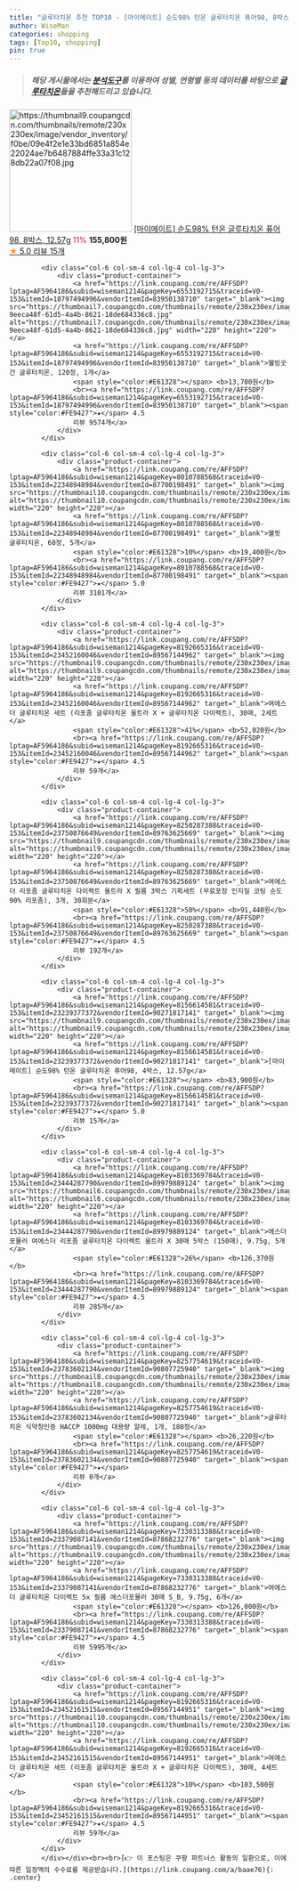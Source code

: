 ```yaml
---
title: "글루타치온 추천 TOP10 - [마이메이트] 순도98% 턴온 글루타치온 퓨어98, 8박스, 12.57g"
author: WiseMan
categories: shopping
tags: [Top10, shopping]
pin: true
---
```


> ##### 해당 게시물에서는 [**분석도구**](https://itemscout.io/)를 이용하여 **성별**, **연령별** 등의 데이터를 바탕으로 [**글루타치온**](https://link.coupang.com/a/baae76)들을 추천해드리고 있습니다.
<div class="container"><div class="row">
            <div class="col-6 col-sm-4 col-lg-4 col-lg-3">
                <div class="product-container">
                    <a href="https://link.coupang.com/re/AFFSDP?lptag=AF5964186&subid=wiseman1214&pageKey=8156614581&traceid=V0-153&itemId=23239377370&vendorItemId=90271817137" target="_blank"><img src="https://thumbnail9.coupangcdn.com/thumbnails/remote/230x230ex/image/vendor_inventory/f0be/09e4f2e1e33bd6851a854e22024ae7b6487884ffe33a31c128db22a07f08.jpg" alt="https://thumbnail9.coupangcdn.com/thumbnails/remote/230x230ex/image/vendor_inventory/f0be/09e4f2e1e33bd6851a854e22024ae7b6487884ffe33a31c128db22a07f08.jpg" width="220" height="220"></a>
                    <a href="https://link.coupang.com/re/AFFSDP?lptag=AF5964186&subid=wiseman1214&pageKey=8156614581&traceid=V0-153&itemId=23239377370&vendorItemId=90271817137" target="_blank">[마이메이트] 순도98% 턴온 글루타치온 퓨어98, 8박스, 12.57g</a>
                    <span style="color:#E61328">11%</span> <b>155,800원</b>
                    <br><a href="https://link.coupang.com/re/AFFSDP?lptag=AF5964186&subid=wiseman1214&pageKey=8156614581&traceid=V0-153&itemId=23239377370&vendorItemId=90271817137" target="_blank"><span style="color:#FE9427">★</span> 5.0
                    리뷰 15개</a>
                </div>
            </div>
            
            <div class="col-6 col-sm-4 col-lg-4 col-lg-3">
                <div class="product-container">
                    <a href="https://link.coupang.com/re/AFFSDP?lptag=AF5964186&subid=wiseman1214&pageKey=6553192715&traceid=V0-153&itemId=18797494996&vendorItemId=83950138710" target="_blank"><img src="https://thumbnail7.coupangcdn.com/thumbnails/remote/230x230ex/image/retail/images/717401163346703-9eeca48f-61d5-4a4b-8621-18de684336c8.jpg" alt="https://thumbnail7.coupangcdn.com/thumbnails/remote/230x230ex/image/retail/images/717401163346703-9eeca48f-61d5-4a4b-8621-18de684336c8.jpg" width="220" height="220"></a>
                    <a href="https://link.coupang.com/re/AFFSDP?lptag=AF5964186&subid=wiseman1214&pageKey=6553192715&traceid=V0-153&itemId=18797494996&vendorItemId=83950138710" target="_blank">웰빙곳간 글루타치온, 120정, 1개</a>
                    <span style="color:#E61328"></span> <b>13,700원</b>
                    <br><a href="https://link.coupang.com/re/AFFSDP?lptag=AF5964186&subid=wiseman1214&pageKey=6553192715&traceid=V0-153&itemId=18797494996&vendorItemId=83950138710" target="_blank"><span style="color:#FE9427">★</span> 4.5
                    리뷰 9574개</a>
                </div>
            </div>
            
            <div class="col-6 col-sm-4 col-lg-4 col-lg-3">
                <div class="product-container">
                    <a href="https://link.coupang.com/re/AFFSDP?lptag=AF5964186&subid=wiseman1214&pageKey=8010788568&traceid=V0-153&itemId=22348948984&vendorItemId=87700198491" target="_blank"><img src="https://thumbnail10.coupangcdn.com/thumbnails/remote/230x230ex/image/vendor_inventory/12d0/00139aa7e5e6b50398a7898f174344ede8d1bb63a8b57c5d2be4c1b855ec.jpg" alt="https://thumbnail10.coupangcdn.com/thumbnails/remote/230x230ex/image/vendor_inventory/12d0/00139aa7e5e6b50398a7898f174344ede8d1bb63a8b57c5d2be4c1b855ec.jpg" width="220" height="220"></a>
                    <a href="https://link.coupang.com/re/AFFSDP?lptag=AF5964186&subid=wiseman1214&pageKey=8010788568&traceid=V0-153&itemId=22348948984&vendorItemId=87700198491" target="_blank">웰핏 글루타치온, 60정, 5개</a>
                    <span style="color:#E61328">10%</span> <b>19,400원</b>
                    <br><a href="https://link.coupang.com/re/AFFSDP?lptag=AF5964186&subid=wiseman1214&pageKey=8010788568&traceid=V0-153&itemId=22348948984&vendorItemId=87700198491" target="_blank"><span style="color:#FE9427">★</span> 5.0
                    리뷰 3101개</a>
                </div>
            </div>
            
            <div class="col-6 col-sm-4 col-lg-4 col-lg-3">
                <div class="product-container">
                    <a href="https://link.coupang.com/re/AFFSDP?lptag=AF5964186&subid=wiseman1214&pageKey=8192665316&traceid=V0-153&itemId=23452160046&vendorItemId=89567144962" target="_blank"><img src="https://thumbnail9.coupangcdn.com/thumbnails/remote/230x230ex/image/vendor_inventory/ee74/772cbe2dda5e2641f03cb5638c24c045b0731c9ab3edb378259e481d27ef.jpg" alt="https://thumbnail9.coupangcdn.com/thumbnails/remote/230x230ex/image/vendor_inventory/ee74/772cbe2dda5e2641f03cb5638c24c045b0731c9ab3edb378259e481d27ef.jpg" width="220" height="220"></a>
                    <a href="https://link.coupang.com/re/AFFSDP?lptag=AF5964186&subid=wiseman1214&pageKey=8192665316&traceid=V0-153&itemId=23452160046&vendorItemId=89567144962" target="_blank">여에스더 글루타치온 세트 (리포좀 글루타치온 울트라 X + 글루타치온 다이렉트), 30매, 2세트</a>
                    <span style="color:#E61328">41%</span> <b>52,020원</b>
                    <br><a href="https://link.coupang.com/re/AFFSDP?lptag=AF5964186&subid=wiseman1214&pageKey=8192665316&traceid=V0-153&itemId=23452160046&vendorItemId=89567144962" target="_blank"><span style="color:#FE9427">★</span> 4.5
                    리뷰 59개</a>
                </div>
            </div>
            
            <div class="col-6 col-sm-4 col-lg-4 col-lg-3">
                <div class="product-container">
                    <a href="https://link.coupang.com/re/AFFSDP?lptag=AF5964186&subid=wiseman1214&pageKey=8250287388&traceid=V0-153&itemId=23750876649&vendorItemId=89763625669" target="_blank"><img src="https://thumbnail9.coupangcdn.com/thumbnails/remote/230x230ex/image/vendor_inventory/505e/3f13cabe3d163f10f6a0cf199ca74c47c7c7d7942777110505cf6c0726f4.jpg" alt="https://thumbnail9.coupangcdn.com/thumbnails/remote/230x230ex/image/vendor_inventory/505e/3f13cabe3d163f10f6a0cf199ca74c47c7c7d7942777110505cf6c0726f4.jpg" width="220" height="220"></a>
                    <a href="https://link.coupang.com/re/AFFSDP?lptag=AF5964186&subid=wiseman1214&pageKey=8250287388&traceid=V0-153&itemId=23750876649&vendorItemId=89763625669" target="_blank">여에스더 리포좀 글루타치온 다이렉트 울트라 X 필름 3박스 기획세트 (무료포장 인지질 코팅 순도 90% 리포좀), 3개, 30회분</a>
                    <span style="color:#E61328">50%</span> <b>91,440원</b>
                    <br><a href="https://link.coupang.com/re/AFFSDP?lptag=AF5964186&subid=wiseman1214&pageKey=8250287388&traceid=V0-153&itemId=23750876649&vendorItemId=89763625669" target="_blank"><span style="color:#FE9427">★</span> 4.5
                    리뷰 192개</a>
                </div>
            </div>
            
            <div class="col-6 col-sm-4 col-lg-4 col-lg-3">
                <div class="product-container">
                    <a href="https://link.coupang.com/re/AFFSDP?lptag=AF5964186&subid=wiseman1214&pageKey=8156614581&traceid=V0-153&itemId=23239377372&vendorItemId=90271817141" target="_blank"><img src="https://thumbnail9.coupangcdn.com/thumbnails/remote/230x230ex/image/vendor_inventory/da5a/2a004c919015812f122e6626441bc1a1360d582d6c58876f0f6a0e4ef35f.jpg" alt="https://thumbnail9.coupangcdn.com/thumbnails/remote/230x230ex/image/vendor_inventory/da5a/2a004c919015812f122e6626441bc1a1360d582d6c58876f0f6a0e4ef35f.jpg" width="220" height="220"></a>
                    <a href="https://link.coupang.com/re/AFFSDP?lptag=AF5964186&subid=wiseman1214&pageKey=8156614581&traceid=V0-153&itemId=23239377372&vendorItemId=90271817141" target="_blank">[마이메이트] 순도98% 턴온 글루타치온 퓨어98, 4박스, 12.57g</a>
                    <span style="color:#E61328"></span> <b>83,900원</b>
                    <br><a href="https://link.coupang.com/re/AFFSDP?lptag=AF5964186&subid=wiseman1214&pageKey=8156614581&traceid=V0-153&itemId=23239377372&vendorItemId=90271817141" target="_blank"><span style="color:#FE9427">★</span> 5.0
                    리뷰 15개</a>
                </div>
            </div>
            
            <div class="col-6 col-sm-4 col-lg-4 col-lg-3">
                <div class="product-container">
                    <a href="https://link.coupang.com/re/AFFSDP?lptag=AF5964186&subid=wiseman1214&pageKey=8103369784&traceid=V0-153&itemId=23444287790&vendorItemId=89979889124" target="_blank"><img src="https://thumbnail6.coupangcdn.com/thumbnails/remote/230x230ex/image/vendor_inventory/9702/c5ddc4458a8ea1b0a5c860f15865b101b885c2dcd20a6e4afd40f0102751.jpeg" alt="https://thumbnail6.coupangcdn.com/thumbnails/remote/230x230ex/image/vendor_inventory/9702/c5ddc4458a8ea1b0a5c860f15865b101b885c2dcd20a6e4afd40f0102751.jpeg" width="220" height="220"></a>
                    <a href="https://link.coupang.com/re/AFFSDP?lptag=AF5964186&subid=wiseman1214&pageKey=8103369784&traceid=V0-153&itemId=23444287790&vendorItemId=89979889124" target="_blank">에스더포뮬러 여에스더 리포좀 글루타치온 다이렉트 울트라 X 30매 5박스 (150매), 9.75g, 5개</a>
                    <span style="color:#E61328">26%</span> <b>126,370원</b>
                    <br><a href="https://link.coupang.com/re/AFFSDP?lptag=AF5964186&subid=wiseman1214&pageKey=8103369784&traceid=V0-153&itemId=23444287790&vendorItemId=89979889124" target="_blank"><span style="color:#FE9427">★</span> 4.5
                    리뷰 285개</a>
                </div>
            </div>
            
            <div class="col-6 col-sm-4 col-lg-4 col-lg-3">
                <div class="product-container">
                    <a href="https://link.coupang.com/re/AFFSDP?lptag=AF5964186&subid=wiseman1214&pageKey=8257754619&traceid=V0-153&itemId=23783602134&vendorItemId=90807725940" target="_blank"><img src="https://thumbnail8.coupangcdn.com/thumbnails/remote/230x230ex/image/vendor_inventory/7bea/9f23837485d87bbe63dec774e69f9c1cfa6874001e40e39a9e3a8644e8e8.jpg" alt="https://thumbnail8.coupangcdn.com/thumbnails/remote/230x230ex/image/vendor_inventory/7bea/9f23837485d87bbe63dec774e69f9c1cfa6874001e40e39a9e3a8644e8e8.jpg" width="220" height="220"></a>
                    <a href="https://link.coupang.com/re/AFFSDP?lptag=AF5964186&subid=wiseman1214&pageKey=8257754619&traceid=V0-153&itemId=23783602134&vendorItemId=90807725940" target="_blank">글루타치온 식약청인증 HACCP 1000mg 대용량 알레, 1개, 180정</a>
                    <span style="color:#E61328"></span> <b>26,220원</b>
                    <br><a href="https://link.coupang.com/re/AFFSDP?lptag=AF5964186&subid=wiseman1214&pageKey=8257754619&traceid=V0-153&itemId=23783602134&vendorItemId=90807725940" target="_blank"><span style="color:#FE9427">★</span> 
                    리뷰 0개</a>
                </div>
            </div>
            
            <div class="col-6 col-sm-4 col-lg-4 col-lg-3">
                <div class="product-container">
                    <a href="https://link.coupang.com/re/AFFSDP?lptag=AF5964186&subid=wiseman1214&pageKey=7330313388&traceid=V0-153&itemId=23379087141&vendorItemId=87868232776" target="_blank"><img src="https://thumbnail9.coupangcdn.com/thumbnails/remote/230x230ex/image/vendor_inventory/7583/6b730b78eae87a632f7cf29eab17f85d220b1c8a64b62dd84f6e3e52f40f.png" alt="https://thumbnail9.coupangcdn.com/thumbnails/remote/230x230ex/image/vendor_inventory/7583/6b730b78eae87a632f7cf29eab17f85d220b1c8a64b62dd84f6e3e52f40f.png" width="220" height="220"></a>
                    <a href="https://link.coupang.com/re/AFFSDP?lptag=AF5964186&subid=wiseman1214&pageKey=7330313388&traceid=V0-153&itemId=23379087141&vendorItemId=87868232776" target="_blank">여에스더 글루타치온 다이렉트 5x 필름 에스더포뮬러 30매 S_B, 9.75g, 6개</a>
                    <span style="color:#E61328"></span> <b>126,000원</b>
                    <br><a href="https://link.coupang.com/re/AFFSDP?lptag=AF5964186&subid=wiseman1214&pageKey=7330313388&traceid=V0-153&itemId=23379087141&vendorItemId=87868232776" target="_blank"><span style="color:#FE9427">★</span> 4.5
                    리뷰 5995개</a>
                </div>
            </div>
            
            <div class="col-6 col-sm-4 col-lg-4 col-lg-3">
                <div class="product-container">
                    <a href="https://link.coupang.com/re/AFFSDP?lptag=AF5964186&subid=wiseman1214&pageKey=8192665316&traceid=V0-153&itemId=23452161515&vendorItemId=89567144951" target="_blank"><img src="https://thumbnail10.coupangcdn.com/thumbnails/remote/230x230ex/image/vendor_inventory/cad9/4503c4f2402fe38aa91e862ac3459e9329ec660bf38e88330061fdba29e3.jpg" alt="https://thumbnail10.coupangcdn.com/thumbnails/remote/230x230ex/image/vendor_inventory/cad9/4503c4f2402fe38aa91e862ac3459e9329ec660bf38e88330061fdba29e3.jpg" width="220" height="220"></a>
                    <a href="https://link.coupang.com/re/AFFSDP?lptag=AF5964186&subid=wiseman1214&pageKey=8192665316&traceid=V0-153&itemId=23452161515&vendorItemId=89567144951" target="_blank">여에스더 글루타치온 세트 (리포좀 글루타치온 울트라 X + 글루타치온 다이렉트), 30매, 4세트</a>
                    <span style="color:#E61328">10%</span> <b>103,500원</b>
                    <br><a href="https://link.coupang.com/re/AFFSDP?lptag=AF5964186&subid=wiseman1214&pageKey=8192665316&traceid=V0-153&itemId=23452161515&vendorItemId=89567144951" target="_blank"><span style="color:#FE9427">★</span> 4.5
                    리뷰 59개</a>
                </div>
            </div>
            </div></div><br><br>[👉 이 포스팅은 쿠팡 파트너스 활동의 일환으로, 이에 따른 일정액의 수수료를 제공받습니다.](https://link.coupang.com/a/baae76){: .center}